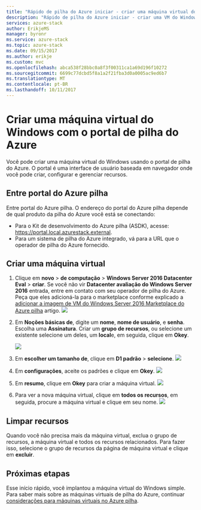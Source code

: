 ```yaml
---
title: "Rápido de pilha do Azure iniciar - criar uma máquina virtual do Windows"
description: "Rápido de pilha do Azure iniciar - criar uma VM do Windows usando o portal"
services: azure-stack
author: ErikjeMS
manager: byronr
ms.service: azure-stack
ms.topic: azure-stack
ms.date: 09/15/2017
ms.author: erikje
ms.custom: mvc
ms.openlocfilehash: abca538f28bbc0a8f3f00311ca1a69d196f10272
ms.sourcegitcommit: 6699c77dcbd5f8a1a2f21fba3d0a0005ac9ed6b7
ms.translationtype: MT
ms.contentlocale: pt-BR
ms.lasthandoff: 10/11/2017
---
```

# <a name="create-a-windows-virtual-machine-with-the-azure-stack-portal"></a>Criar uma máquina virtual do Windows com o portal de pilha do Azure

Você pode criar uma máquina virtual do Windows usando o portal de pilha do Azure. O portal é uma interface de usuário baseada em navegador onde você pode criar, configurar e gerenciar recursos.

## <a name="sign-in-to-the-azure-stack-portal"></a>Entre portal do Azure pilha

Entre portal do Azure pilha. O endereço do portal do Azure pilha depende de qual produto da pilha do Azure você está se conectando:

* Para o Kit de desenvolvimento do Azure pilha (ASDK), acesse: https://portal.local.azurestack.external.
* Para um sistema de pilha do Azure integrado, vá para a URL que o operador de pilha do Azure fornecido.

## <a name="create-a-virtual-machine"></a>Criar uma máquina virtual

1. Clique em **novo** > **de computação** > **Windows Server 2016 Datacenter Eval** > **criar**. Se você não vir **Datacenter avaliação do Windows Server 2016** entrada, entre em contato com seu operador de pilha do Azure. Peça que eles adicioná-la para o marketplace conforme explicado a [adicionar a imagem de VM do Windows Server 2016 Marketplace do Azure pilha](../azure-stack-add-default-image.md) artigo. 
    ![](media/azure-stack-quick-windows-portal/image01.png)
2. Em **Noções básicas de**, digite um **nome**, **nome de usuário**, e **senha**. Escolha uma **Assinatura**. Criar um **grupo de recursos**, ou selecione um existente selecione um deles, um **local**e, em seguida, clique em **Okey**.

    ![](media/azure-stack-quick-windows-portal/image02.png)
3. Em **escolher um tamanho de**, clique em **D1 padrão** > **selecione**.
    ![](media/azure-stack-quick-windows-portal/image03.png)
4. Em **configurações**, aceite os padrões e clique em **Okey**.
    ![](media/azure-stack-quick-windows-portal/image04.png)
5. Em **resumo**, clique em **Okey** para criar a máquina virtual. 
    ![](media/azure-stack-quick-windows-portal/image05.png)
6. Para ver a nova máquina virtual, clique em **todos os recursos**, em seguida, procure a máquina virtual e clique em seu nome.
    ![](media/azure-stack-quick-windows-portal/image06.png)

## <a name="clean-up-resources"></a>Limpar recursos

Quando você não precisa mais da máquina virtual, exclua o grupo de recursos, a máquina virtual e todos os recursos relacionados. Para fazer isso, selecione o grupo de recursos da página de máquina virtual e clique em **excluir**.

## <a name="next-steps"></a>Próximas etapas
Esse início rápido, você implantou a máquina virtual do Windows simple. Para saber mais sobre as máquinas virtuais de pilha do Azure, continuar [considerações para máquinas virtuais no Azure pilha](azure-stack-vm-considerations.md).
